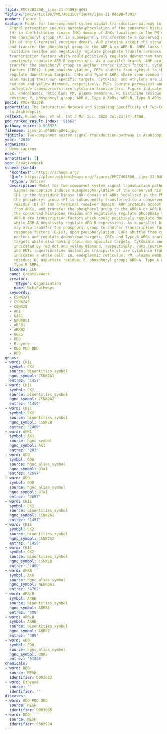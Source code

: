 ```yaml
---
figid: PMC7402358__ijms-21-04898-g001
figlink: pmc/articles/PMC7402358/figure/ijms-21-04898-f001/
number: Figure 1
caption: Model for two-component system signal transduction pathway in Arabidopsis.
  Signal perception induces autophosphorylation of the conserved histidine residue
  (H) in the histidine kinase (HK) domain of AHKs localized in the PM or ER. Then
  the phosphoryl group (P) is subsequently transferred to a conserved aspartate residue
  (D) of the C-terminal receiver domain. AHP proteins accept the signal from AHKs,
  and transfer the phosphoryl group to the ARR-A or ARR-B. AHP6 lacks the conserved
  histidine residue and negatively regulate phosphate transfer process. ARR-B are
  transcription factors which could positively regulate downstream targets while ARR-A
  negatively regulate ARR-B expressions. As a parallel branch, AHP proteins may also
  transfer the phosphoryl group to another transcription factors, cytokinin response
  factors (CRFs). Upon phosphorylation, CRFs shuttle from cytosol to the nucleus and
  regulate downstream targets. CRFs and Type-B ARRs share some common targets while
  also having their own specific targets. Cytokinin and ethylene are indicated by
  red dot and yellow diamond, respectively. PUPs (purine permeases) and ENTs (equilibrative
  nucleotide transporters) are cytokinin transporters. Figure indicates a whole cell.
  ER, endoplasmic reticulum; PM, plasma membrane; H, histidine residue; D, aspartate
  residue; P, phosphoryl group; ARR-A, Type A ARRs; ARR-B, Type B ARRs.
pmcid: PMC7402358
papertitle: The Interaction Network and Signaling Specificity of Two-Component System
  in Arabidopsis.
reftext: Ruxue Huo, et al. Int J Mol Sci. 2020 Jul;21(14):4898.
pmc_ranked_result_index: '51662'
pathway_score: 0.965323
filename: ijms-21-04898-g001.jpg
figtitle: Two-component system signal transduction pathway in Arabidopsis
year: '2020'
organisms:
- Homo sapiens
ndex: ''
annotations: []
seo: CreativeWork
schema-jsonld:
  '@context': https://schema.org/
  '@id': https://pfocr.wikipathways.org/figures/PMC7402358__ijms-21-04898-g001.html
  '@type': Dataset
  description: Model for two-component system signal transduction pathway in Arabidopsis.
    Signal perception induces autophosphorylation of the conserved histidine residue
    (H) in the histidine kinase (HK) domain of AHKs localized in the PM or ER. Then
    the phosphoryl group (P) is subsequently transferred to a conserved aspartate
    residue (D) of the C-terminal receiver domain. AHP proteins accept the signal
    from AHKs, and transfer the phosphoryl group to the ARR-A or ARR-B. AHP6 lacks
    the conserved histidine residue and negatively regulate phosphate transfer process.
    ARR-B are transcription factors which could positively regulate downstream targets
    while ARR-A negatively regulate ARR-B expressions. As a parallel branch, AHP proteins
    may also transfer the phosphoryl group to another transcription factors, cytokinin
    response factors (CRFs). Upon phosphorylation, CRFs shuttle from cytosol to the
    nucleus and regulate downstream targets. CRFs and Type-B ARRs share some common
    targets while also having their own specific targets. Cytokinin and ethylene are
    indicated by red dot and yellow diamond, respectively. PUPs (purine permeases)
    and ENTs (equilibrative nucleotide transporters) are cytokinin transporters. Figure
    indicates a whole cell. ER, endoplasmic reticulum; PM, plasma membrane; H, histidine
    residue; D, aspartate residue; P, phosphoryl group; ARR-A, Type A ARRs; ARR-B,
    Type B ARRs.
  license: CC0
  name: CreativeWork
  creator:
    '@type': Organization
    name: WikiPathways
  keywords:
  - CSNK2A1
  - CSNK2A2
  - CSNK2B
  - AK1
  - GJA1
  - NEUROG1
  - ARRB1
  - ARRB2
  - UBR5
  - DDD
  - Ethyene
  - ODD PDD DDD
  - DDD
genes:
- word: CKII
  symbol: CK2
  source: bioentities_symbol
  hgnc_symbol: CSNK2A1
  entrez: '1457'
- word: CKII
  symbol: CK2
  source: bioentities_symbol
  hgnc_symbol: CSNK2A2
  entrez: '1459'
- word: CKII
  symbol: CK2
  source: bioentities_symbol
  hgnc_symbol: CSNK2B
  entrez: '1460'
- word: АНК1
  symbol: AK1
  source: hgnc_symbol
  hgnc_symbol: AK1
  entrez: '203'
- word: ODD
  symbol: ODD
  source: hgnc_alias_symbol
  hgnc_symbol: GJA1
  entrez: '2697'
- word: ODD
  symbol: ODD
  source: hgnc_alias_symbol
  hgnc_symbol: GJA1
  entrez: '2697'
- word: CKII
  symbol: CK2
  source: bioentities_symbol
  hgnc_symbol: CSNK2A1
  entrez: '1457'
- word: CKII
  symbol: CK2
  source: bioentities_symbol
  hgnc_symbol: CSNK2A2
  entrez: '1459'
- word: CKII
  symbol: CK2
  source: bioentities_symbol
  hgnc_symbol: CSNK2B
  entrez: '1460'
- word: АНКА
  symbol: AKA
  source: hgnc_alias_symbol
  hgnc_symbol: NEUROG1
  entrez: '4762'
- word: ARR-B
  symbol: ARRB
  source: bioentities_symbol
  hgnc_symbol: ARRB1
  entrez: '408'
- word: ARR-B
  symbol: ARRB
  source: bioentities_symbol
  hgnc_symbol: ARRB2
  entrez: '409'
- word: eDD
  symbol: EDD
  source: hgnc_alias_symbol
  hgnc_symbol: UBR5
  entrez: '51366'
chemicals:
- word: DDD
  source: MESH
  identifier: D003632
- word: Ethyene
  source: ''
  identifier: ''
diseases:
- word: ODD PDD DDD
  source: MESH
  identifier: D003966
- word: DDD
  source: MESH
  identifier: C562924
---
```

